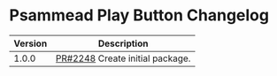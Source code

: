 # Psammead Play Button Changelog

<!-- prettier-ignore -->
| Version | Description |
| ------- | ----------- |
| 1.0.0 | [PR#2248](https://github.com/bbc/psammead/issues/2248) Create initial package. |
